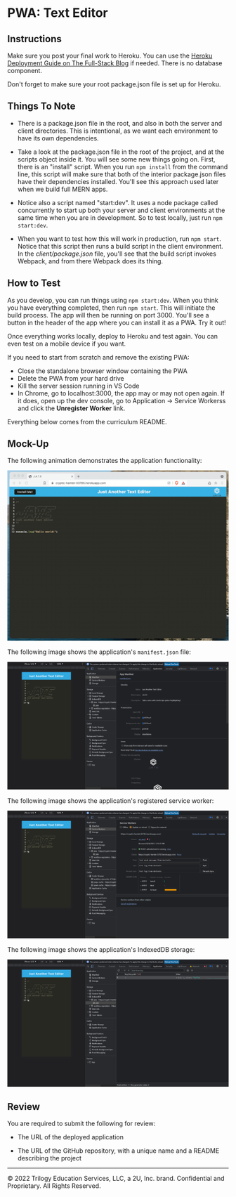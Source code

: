 # PWA: Text Editor

## Instructions

Make sure you post your final work to Heroku. You can use the [Heroku Deployment Guide on The Full-Stack Blog](https://coding-boot-camp.github.io/full-stack/heroku/heroku-deployment-guide) if needed. There is no database component. 

Don't forget to make sure your root package.json file is set up for Heroku.

## Things To Note

- There is a package.json file in the root, and also in both the server and client directories. This is intentional, as we want each environment to have its own dependencies.

- Take a look at the package.json file in the root of the project, and at the scripts object inside it. You will see some new things going on. First, there is an "install" script. When you run `npm install` from the command line, this script will make sure that both of the interior package.json files have their dependencies installed. You'll see this approach used later when we build full MERN apps.

- Notice also a script named "start:dev". It uses a node package called concurrently to start up both your server and client environments at the same time when you are in development. So to test locally, just run `npm start:dev`.

- When you want to test how this will work in production, run `npm start`. Notice that this script then runs a build script in the client environment. In the *client/package.json* file, you'll see that the build script invokes Webpack, and from there Webpack does its thing.

## How to Test

As you develop, you can run things using `npm start:dev`. When you think you have everything completed, then run `npm start`. This will initiate the build process. The app will then be running on port 3000. You'll see a button in the header of the app where you can install it as a PWA. Try it out!

Once everything works locally, deploy to Heroku and test again. You can even test on a mobile device if you want.

If you need to start from scratch and remove the existing PWA:

- Close the standalone browser window containing the PWA
- Delete the PWA from your hard drive 
- Kill the server session running in VS Code 
- In Chrome, go to localhost:3000, the app may or may not open again. If it does, open up the dev console, go to Application -> Service Workerss and click the **Unregister Worker** link.

Everything below comes from the curriculum README.


## Mock-Up

The following animation demonstrates the application functionality:

![Demonstration of the finished Unit 19 Homework being used in the browser and then installed.](./Assets/00-demo.gif)

The following image shows the application's `manifest.json` file:

![Demonstration of the finished Unit 19 Homework with a manifest file in the browser.](./Assets/01-manifest.png)

The following image shows the application's registered service worker:

![Demonstration of the finished Unit 19 Homework with a registered service worker in the browser.](./Assets/02-service-worker.png)

The following image shows the application's IndexedDB storage:

![Demonstration of the finished Unit 19 Homework with a IndexedDB storage named 'jate' in the browser.](./Assets/03-idb-storage.png)


## Review

You are required to submit the following for review:

* The URL of the deployed application

* The URL of the GitHub repository, with a unique name and a README describing the project

- - -
© 2022 Trilogy Education Services, LLC, a 2U, Inc. brand. Confidential and Proprietary. All Rights Reserved.

